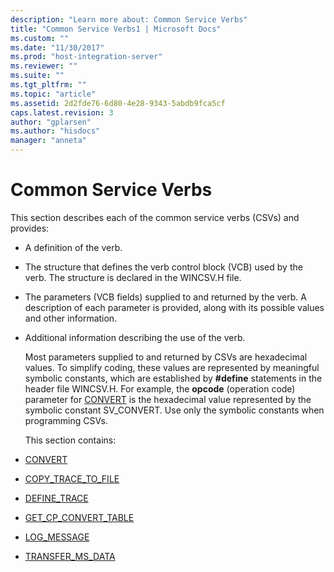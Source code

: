 ```yaml
---
description: "Learn more about: Common Service Verbs"
title: "Common Service Verbs1 | Microsoft Docs"
ms.custom: ""
ms.date: "11/30/2017"
ms.prod: "host-integration-server"
ms.reviewer: ""
ms.suite: ""
ms.tgt_pltfrm: ""
ms.topic: "article"
ms.assetid: 2d2fde76-6d80-4e28-9343-5abdb9fca5cf
caps.latest.revision: 3
author: "gplarsen"
ms.author: "hisdocs"
manager: "anneta"
---
```

# Common Service Verbs
This section describes each of the common service verbs (CSVs) and provides:  

- A definition of the verb.  

- The structure that defines the verb control block (VCB) used by the verb. The structure is declared in the WINCSV.H file.  

- The parameters (VCB fields) supplied to and returned by the verb. A description of each parameter is provided, along with its possible values and other information.  

- Additional information describing the use of the verb.  

  Most parameters supplied to and returned by CSVs are hexadecimal values. To simplify coding, these values are represented by meaningful symbolic constants, which are established by **#define** statements in the header file WINCSV.H. For example, the **opcode** (operation code) parameter for [CONVERT](../core/convert2.md) is the hexadecimal value represented by the symbolic constant SV_CONVERT. Use only the symbolic constants when programming CSVs.  

  This section contains:  

- [CONVERT](../core/convert2.md)  

- [COPY_TRACE_TO_FILE](../core/copy-trace-to-file1.md)  

- [DEFINE_TRACE](../core/define-trace1.md)  

- [GET_CP_CONVERT_TABLE](../core/get-cp-convert-table1.md)  

- [LOG_MESSAGE](../core/log-message2.md)  

- [TRANSFER_MS_DATA](../core/transfer-ms-data2.md)
